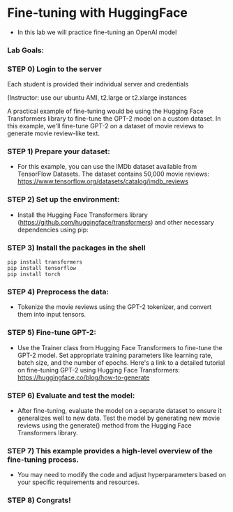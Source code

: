 # Fine-tuning with HuggingFace

* In this lab we will practice fine-tuning an OpenAI model

### Lab Goals:

### STEP 0) Login to the server

Each student is provided their individual server and credentials

(Instructor: use our ubuntu AMI, t2.large or t2.xlarge instances 

A practical example of fine-tuning would be using the Hugging Face Transformers library to fine-tune the GPT-2 model on a custom dataset. In this example, we'll fine-tune GPT-2 on a dataset of movie reviews to generate movie review-like text.

### STEP 1) Prepare your dataset: 

* For this example, you can use the IMDb dataset available from TensorFlow Datasets. The dataset contains 50,000 movie reviews: https://www.tensorflow.org/datasets/catalog/imdb_reviews

### STEP 2) Set up the environment: 

* Install the Hugging Face Transformers library (https://github.com/huggingface/transformers) and other necessary dependencies using pip:

### STEP 3) Install the packages in the shell 

```shell
pip install transformers
pip install tensorflow
pip install torch
```

### STEP 4) Preprocess the data:

* Tokenize the movie reviews using the GPT-2 tokenizer, and convert them into input tensors.

### STEP 5) Fine-tune GPT-2: 

* Use the Trainer class from Hugging Face Transformers to fine-tune the GPT-2 model. Set appropriate training parameters like learning rate, batch size, and the number of epochs. Here's a link to a detailed tutorial on fine-tuning GPT-2 using Hugging Face Transformers: https://huggingface.co/blog/how-to-generate

### STEP 6) Evaluate and test the model: 

* After fine-tuning, evaluate the model on a separate dataset to ensure it generalizes well to new data. Test the model by generating new movie reviews using the generate() method from the Hugging Face Transformers library.

### STEP 7) This example provides a high-level overview of the fine-tuning process. 

* You may need to modify the code and adjust hyperparameters based on your specific requirements and resources.

### STEP 8) Congrats!





